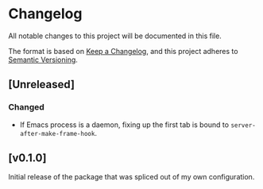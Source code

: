 # Changelog

All notable changes to this project will be documented in this file.

The format is based on [Keep a Changelog](https://keepachangelog.com/en/1.0.0/),
and this project adheres to [Semantic Versioning](https://semver.org/spec/v2.0.0.html).

## [Unreleased]

### Changed

- If Emacs process is a daemon, fixing up the first tab is bound to
  `server-after-make-frame-hook`.

## [v0.1.0]

Initial release of the package that was spliced out of my own
configuration.
